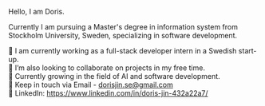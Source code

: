 Hello, I am Doris.

Currently I am pursuing a Master's degree in information system from Stockholm University, Sweden, specializing in software development.

🔭 I am currently working as a full-stack developer intern in a Swedish start-up.  
👯 I’m also looking to collaborate on projects in my free time.  
🌱 Currently growing in the field of AI and software development.  
💬 Keep in touch via Email - dorisjin.se@gmail.com  
🤝 LinkedIn: https://www.linkedin.com/in/doris-jin-432a22a7/  


